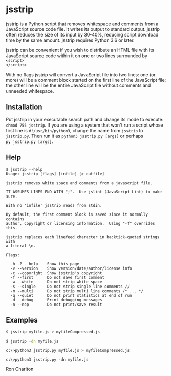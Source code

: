 <!-- title: jsstrip Read Me -->
<!-- $Id: README.md,v 1.13 2024-09-19 09:11:29-04 ron Exp $ -->

# jsstrip

jsstrip is a Python script that removes whitespace and comments from
a JavaScript source code file. It writes its output to standard output.
jsstrip often reduces the size of its input by 30-40%, reducing script
download time by the same amount. jsstrip requires Python 3.6 or later.

jsstrip can be convenient if you wish to distribute an HTML file with its
JavaScript source code within it on one or two lines surrounded by
<br>`<script>`<br>`</script>`

With no flags jsstrip will convert a JavaScript file into two lines:
one (or more) will be a comment block started on the first line
of the JavaScript file; the other line will be the entire JavaScript file
without comments and unneeded whitespace.

## Installation

Put jsstrip in your executable search path and change its mode to execute:
`chmod 755 jsstrip`. If you are using a system that won't run
a script whose first line is `#!/usr/bin/python3`, change the name
from `jsstrip` to `jsstrip.py`.
Then run it as `python3 jsstrip.py [args]` or perhaps
`py jsstrip.py [args]`.

## Help

```text
$ jsstrip --help
Usage: jsstrip [flags] [infile] [> outfile]

jsstrip removes white space and comments from a javascript file.

IT ASSUMES LINES END WITH ";".  Use jslint (JavaScript Lint) to make sure.

With no 'infile' jsstrip reads from stdin.

By default, the first comment block is saved since it normally contains
author, copyright or licensing information.  Using "-f" overrides this.

jsstrip replaces each linefeed character in backtick-quoted strings with
a literal \n.

Flags:

  -h -? --help    Show this page
  -v --version    Show version/date/author/license info
  -c --copyright  Show jsstrip's copyright
  -f --first      Do not save first comment
  -w --white      Do not strip white space
  -s --single     Do not strip single line comments //
  -m --multi      Do not strip multi line comments /* ... */
  -q --quiet      Do not print statistics at end of run
  -d --debug      Print debugging messages
  -n --nop        Do not print/save result
```

## Examples

```bash
$ jsstrip myfile.js > myfileCompressed.js

$ jsstrip -dn myfile.js
```

```
c:\>python3 jsstrip.py myfile.js > myfileCompressed.js

c:\>python3 jsstrip.py -dn myfile.js
```

Ron Charlton
